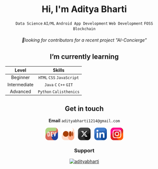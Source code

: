 <div align="center">
  
# Hi, I'm Aditya Bharti
`Data Science` `AI/ML` `Android App Development` `Web Development` `FOSS` `Blockchain`


###### 🚩looking for contributors for a recent project "AI-Concierge"

## I’m currently learning

|     Level    |           Skills          |
|:------------:|:-------------------------:|
|   Beginner   | `HTML` `CSS` `JavaScript` |
| Intermediate | `Java` `C` `C++` `GIT`      |
|   Advanced   |  `Python` `Calisthenics`  |


## Get in touch
**Email** `adityabharti1214@gmail.com`

<a href="https://dev.to/adityabharti" target="blank" title="Dev"><img align="center" src="https://github.com/dormeneur/dormeneur/blob/main/dev%20logo.png" alt="Dev.to" height="40" width="40" /></a>&nbsp;&nbsp;
<a href="https://medium.com/@aadityabhartii" target="blank" title="Medium"><img align="center" src="https://github.com/dormeneur/dormeneur/blob/main/medium%20logo.png" alt="Medium" height="40" width="40" /></a>&nbsp;&nbsp;
<a href="https://x.com/workingpandas" target="blank" title="X.com"><img align="center" src="https://github.com/dormeneur/dormeneur/blob/main/X%20logo.png" alt="X.com" height="40" width="40" /></a>&nbsp;&nbsp;
<a href="https://linkedin.com/in/aadityabhartii" target="blank" title="LinkedIn"><img align="center" src="https://github.com/dormeneur/dormeneur/blob/main/linkedin%20logo.png" alt="LinkedIn" height="40" width="40" /></a>&nbsp;&nbsp;
<a href="https://instagram.com/aadityabhartii" target="blank" title="Instagram"><img align="center" src="https://github.com/dormeneur/dormeneur/blob/main/Instagram%20icon.png" alt="Instagram" height="40" width="40" /></a>


### Support
<p><a href="https://www.buymeacoffee.com/adityabharti" target="blank" title="A coffee for Aditya?"> <img src="https://cdn.buymeacoffee.com/buttons/v2/default-blue.png" height="40" width="150" alt="adityabharti" /></a></p><br>

</div>

